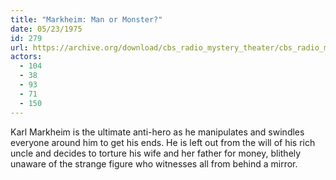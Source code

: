 ```yaml
---
title: "Markheim: Man or Monster?"
date: 05/23/1975
id: 279
url: https://archive.org/download/cbs_radio_mystery_theater/cbs_radio_mystery_theater-0251-0300.zip/cbs_radio_mystery_theater-0251-0300%2Fcbsrmt_0279_markheim_man_or_monster.mp3
actors:
  - 104
  - 38
  - 93
  - 71
  - 150
---
```

Karl Markheim is the ultimate anti-hero as he manipulates and swindles everyone around him to get his ends. He is left out from the will of his rich uncle and decides to torture his wife and her father for money, blithely unaware of the strange figure who witnesses all from behind a mirror.